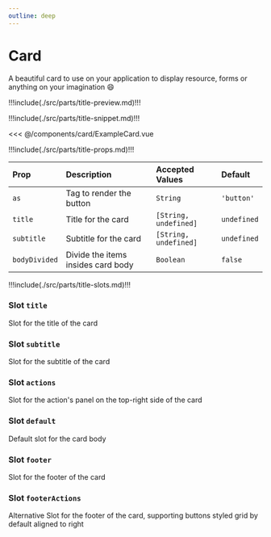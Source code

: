 ```yaml
---
outline: deep
---
```


# Card

A beautiful card to use on your application to display resource, forms or anything on your imagination :smile:

!!!include(./src/parts/title-preview.md)!!!

<wrapper src="components/card/demo" />

!!!include(./src/parts/title-snippet.md)!!!

<<< @/components/card/ExampleCard.vue

!!!include(./src/parts/title-props.md)!!!

| Prop          | Description                        | Accepted Values       | Default     |
|:--------------|:-----------------------------------|:----------------------|:------------|
| `as`          | Tag to render the button           | `String`              | `'button'`  |
| `title`       | Title for the card                 | `[String, undefined]` | `undefined` |
| `subtitle`    | Subtitle for the card              | `[String, undefined]` | `undefined` |
| `bodyDivided` | Divide the items insides card body | `Boolean`             | `false`     |


!!!include(./src/parts/title-slots.md)!!!

### Slot `title`

Slot for the title of the card

### Slot `subtitle`

Slot for the subtitle of the card

### Slot `actions`

Slot for the action's panel on the top-right side of the card

### Slot `default`

Default slot for the card body

### Slot `footer`

Slot for the footer of the card

### Slot `footerActions`

Alternative Slot for the footer of the card, supporting buttons styled grid by default aligned to right







